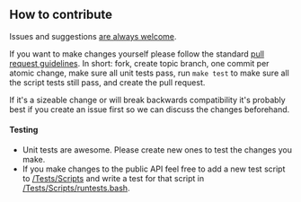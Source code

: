 ## How to contribute

Issues and suggestions [are always welcome](https://github.com/kareman/SwiftShell/issues/new).

If you want to make changes yourself please follow the standard [pull request guidelines](http://help.github.com/pull-requests/). In short: fork, create topic branch, one commit per atomic change, make sure all unit tests pass, run `make test` to make sure all the script tests still pass, and create the pull request.

If it's a sizeable change or will break backwards compatibility it's probably best if you create an issue first so we can discuss the changes beforehand.

#### Testing

- Unit tests are awesome. Please create new ones to test the changes you make.
- If you make changes to the public API feel free to add a new test script to [/Tests/Scripts](https://github.com/kareman/SwiftShell/tree/master/Tests/Scripts) and write a test for that script in [/Tests/Scripts/runtests.bash](https://github.com/kareman/SwiftShell/blob/master/Tests/Scripts/runtests.bash).
